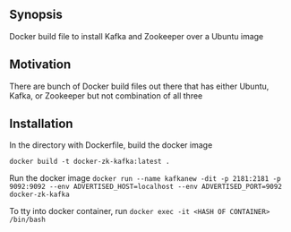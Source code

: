 ## Synopsis

Docker build file to install Kafka and Zookeeper over a Ubuntu image

## Motivation

There are bunch of Docker build files out there that has either Ubuntu, Kafka, or Zookeeper but not combination of all three

## Installation

In the directory with Dockerfile, build the docker image

`docker build -t docker-zk-kafka:latest .`

Run the docker image
`docker run --name kafkanew -dit -p 2181:2181 -p 9092:9092 --env ADVERTISED_HOST=localhost --env ADVERTISED_PORT=9092 docker-zk-kafka`

To tty into docker container, run
`docker exec -it <HASH OF CONTAINER> /bin/bash`
